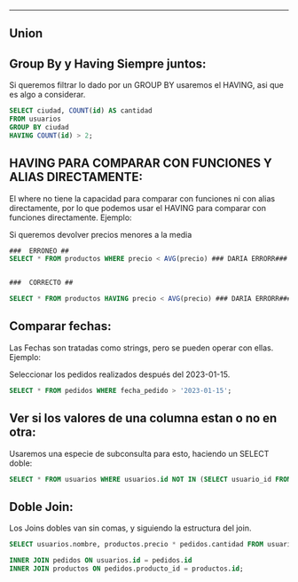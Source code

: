  ---
## Union
## Group By y Having Siempre juntos:
Si queremos filtrar lo dado por un GROUP BY usaremos el HAVING, asi que es algo a considerar.

```sql
SELECT ciudad, COUNT(id) AS cantidad 
FROM usuarios 
GROUP BY ciudad
HAVING COUNT(id) > 2;
```


## HAVING PARA COMPARAR CON FUNCIONES Y ALIAS DIRECTAMENTE:

El where no tiene la capacidad para comparar con funciones ni con alias directamente, por lo que podemos usar el HAVING para comparar con funciones directamente.  Ejemplo:

Si queremos devolver precios menores a la media

```sql
###  ERRONEO ##
SELECT * FROM productos WHERE precio < AVG(precio) ### DARIA ERRORR###


###  CORRECTO ##

SELECT * FROM productos HAVING precio < AVG(precio) ### DARIA ERRORR###
```



## Comparar fechas:
Las Fechas son tratadas como strings, pero se pueden operar con ellas. Ejemplo:

Seleccionar los pedidos realizados después del 2023-01-15.
```sql
SELECT * FROM pedidos WHERE fecha_pedido > '2023-01-15';
```


## Ver si los valores de una columna estan o no en otra:
Usaremos una especie de subconsulta para esto, haciendo un SELECT doble:

```sql
SELECT * FROM usuarios WHERE usuarios.id NOT IN (SELECT usuario_id FROM pedidos)

```






## Doble Join:
Los Joins dobles van sin comas, y siguiendo la estructura del join.

```sql
SELECT usuarios.nombre, productos.precio * pedidos.cantidad FROM usuarios 

INNER JOIN pedidos ON usuarios.id = pedidos.id
INNER JOIN productos ON	pedidos.producto_id = productos.id;
```





